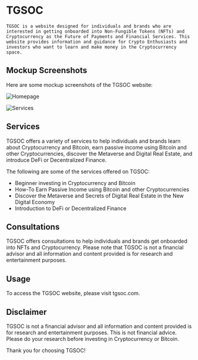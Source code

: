 # TGSOC 
    TGSOC is a website designed for individuals and brands who are interested in getting onboarded into Non-Fungible Tokens (NFTs) and Cryptocurrency as the Future of Payments and Financial Services. This website provides information and guidance for Crypto Enthusiasts and investors who want to learn and make money in the Cryptocurrency space.


## Mockup Screenshots

Here are some mockup screenshots of the TGSOC website:

![Homepage](https://i.imgur.com/OgWhlx2.png)

![Services](https://i.imgur.com/OgWhlx2.png)



## Services 
TGSOC offers a variety of services to help individuals and brands learn about Cryptocurrency and Bitcoin, earn passive income using Bitcoin and other Cryptocurrencies, discover the Metaverse and Digital Real Estate, and introduce DeFi or Decentralized Finance.

The following are some of the services offered on TGSOC:

- Beginner investing in Cryptocurrency and Bitcoin
- How-To Earn Passive Income using Bitcoin and other Cryptocurrencies
- Discover the Metaverse and Secrets of Digital Real Estate in the New Digital Economy
- Introduction to DeFi or Decentralized Finance


## Consultations 
TGSOC offers consultations to help individuals and brands get onboarded into NFTs and Cryptocurrency. Please note that TGSOC is not a financial advisor and all information and content provided is for research and entertainment purposes.

## Usage 
To access the TGSOC website, please visit tgsoc.com.

## Disclaimer 
TGSOC is not a financial advisor and all information and content provided is for research and entertainment purposes. This is not financial advice. Please do your research before investing in Cryptocurrency or Bitcoin.

Thank you for choosing TGSOC!



